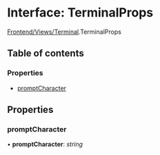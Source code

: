 # Interface: TerminalProps

[Frontend/Views/Terminal](../modules/frontend_views_terminal.md).TerminalProps

## Table of contents

### Properties

- [promptCharacter](frontend_views_terminal.terminalprops.md#promptcharacter)

## Properties

### promptCharacter

• **promptCharacter**: _string_
